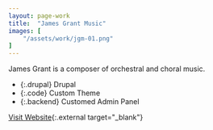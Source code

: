 ```yaml
---
layout: page-work
title:  "James Grant Music"
images: [
	"/assets/work/jgm-01.png"
]
---
```


James Grant is a composer of orchestral and choral music.

* {:.drupal} Drupal
* {:.code} Custom Theme
* {:.backend} Customed Admin Panel

[Visit Website](http://jamesgrantmusic.com){:.external target="_blank"}
